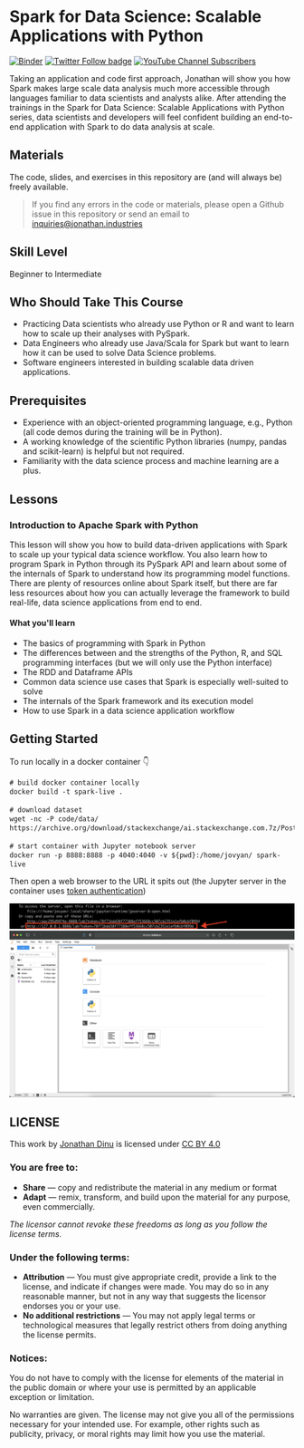 # Spark for Data Science: Scalable Applications with Python

[![Binder](https://mybinder.org/badge_logo.svg)](https://mybinder.org/v2/gh/jonathandinu/spark-livetraining/main)
[![Twitter Follow badge](https://img.shields.io/badge/twitter-@psychothan-1da1f2?style=flat-square&logo=twitter)](https://twitter.com/psychothan)
[![YouTube Channel Subscribers](https://img.shields.io/badge/youtube-subscribe-FF0000?logo=youtube&style=flat-square)](https://www.youtube.com/channel/UCi0Hd3U6xb4V0ApUhAIfu9Q)

Taking an application and code first approach, Jonathan will show you how Spark makes large scale data analysis much more accessible through languages familiar to data scientists and analysts alike. After attending the trainings in the Spark for Data Science: Scalable Applications with Python series, data scientists and developers will feel confident building an end-to-end application with Spark to do data analysis at scale.

## Materials

The code, slides, and exercises in this repository are (and will always be) freely available.

> If you find any errors in the code or materials, please open a Github issue in this repository or send an email to inquiries@jonathan.industries

## Skill Level

Beginner to Intermediate

## Who Should Take This Course

- Practicing Data scientists who already use Python or R and want to learn how to scale up their analyses with PySpark.
- Data Engineers who already use Java/Scala for Spark but want to learn how it can be used to solve Data Science problems.
- Software engineers interested in building scalable data driven applications.

## Prerequisites

- Experience with an object-oriented programming language, e.g., Python (all code demos during the training will be in Python).
- A working knowledge of the scientific Python libraries (numpy, pandas and scikit-learn) is helpful but not required.
- Familiarity with the data science process and machine learning are a plus.

## Lessons

### Introduction to Apache Spark with Python

This lesson will show you how to build data-driven applications with Spark to scale up your typical data science workflow. You also learn how to program Spark in Python through its PySpark API and learn about some of the internals of Spark to understand how its programming model functions. There are plenty of resources online about Spark itself, but there are far less resources about how you can actually leverage the framework to build real-life, data science applications from end to end.

#### What you'll learn

- The basics of programming with Spark in Python
- The differences between and the strengths of the Python, R, and SQL programming interfaces (but we will only use the Python interface)
- The RDD and Dataframe APIs
- Common data science use cases that Spark is especially well-suited to solve
- The internals of the Spark framework and its execution model
- How to use Spark in a data science application workflow

## Getting Started

To run locally in a docker container 👇

```
# build docker container locally
docker build -t spark-live .

# download dataset
wget -nc -P code/data/ https://archive.org/download/stackexchange/ai.stackexchange.com.7z/Posts.xml

# start container with Jupyter notebook server
docker run -p 8888:8888 -p 4040:4040 -v ${pwd}:/home/jovyan/ spark-live
```

Then open a web browser to the URL it spits out (the Jupyter server in the container uses [token authentication](https://jupyter-notebook.readthedocs.io/en/stable/security.html))

![notebook url](images/console.png)
![jupyter notebook](images/notebook.png)

## LICENSE

<p xmlns:cc="http://creativecommons.org/ns#" >This work by <a rel="cc:attributionURL dct:creator" property="cc:attributionName" href="https://jonathanjonathanjonathan.com">Jonathan Dinu</a> is licensed under <a href="http://creativecommons.org/licenses/by/4.0/?ref=chooser-v1" target="_blank" rel="license noopener noreferrer" style="display:inline-block;">CC BY 4.0</a></p>

### You are free to:

- **Share** — copy and redistribute the material in any medium or format
- **Adapt** — remix, transform, and build upon the material
  for any purpose, even commercially.

_The licensor cannot revoke these freedoms as long as you follow the license terms._

### Under the following terms:

- **Attribution** — You must give appropriate credit, provide a link to the license, and indicate if changes were made. You may do so in any reasonable manner, but not in any way that suggests the licensor endorses you or your use.
- **No additional restrictions** — You may not apply legal terms or technological measures that legally restrict others from doing anything the license permits.

### Notices:

You do not have to comply with the license for elements of the material in the public domain or where your use is permitted by an applicable exception or limitation.

No warranties are given. The license may not give you all of the permissions necessary for your intended use. For example, other rights such as publicity, privacy, or moral rights may limit how you use the material.
